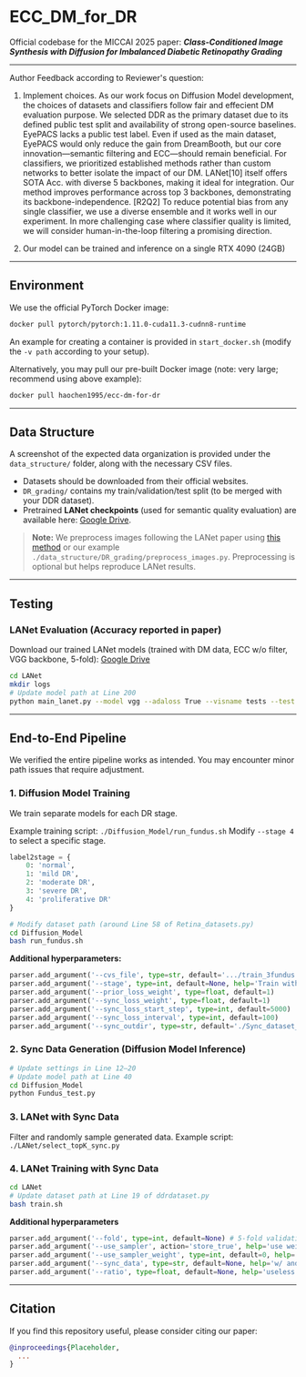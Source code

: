 # ECC_DM_for_DR

Official codebase for the MICCAI 2025 paper:
***Class-Conditioned Image Synthesis with Diffusion for Imbalanced Diabetic Retinopathy Grading***

---
Author Feedback according to Reviewer's question:

1) Implement choices. As our work focus on Diffusion Model development, the choices of datasets and classifiers follow fair and effecient DM evaluation purpose. We selected DDR as the primary dataset due to its defined public test split and availability of strong open-source baselines. EyePACS lacks a public test label. Even if used as the main dataset, EyePACS would only reduce the gain from DreamBooth, but our core innovation—semantic filtering and ECC—should remain beneficial. For classifiers, we prioritized established methods rather than custom networks to better isolate the impact of our DM. LANet[10] itself offers SOTA Acc. with diverse 5 backbones, making it ideal for integration. Our method improves performance across top 3 backbones, demonstrating its backbone-independence. [R2Q2] To reduce potential bias from any single classifier, we use a diverse ensemble and it works well in our experiment. In more challenging case where classifier quality is limited, we will consider human-in-the-loop filtering a promising direction.

2) Our model can be trained and inference on a single RTX 4090 (24GB)

---

## Environment

We use the official PyTorch Docker image:

```bash
docker pull pytorch/pytorch:1.11.0-cuda11.3-cudnn8-runtime
```

An example for creating a container is provided in `start_docker.sh` (modify the `-v path` according to your setup).

Alternatively, you may pull our pre-built Docker image (note: very large; recommend using above example):

```bash
docker pull haochen1995/ecc-dm-for-dr
```

---

## Data Structure

A screenshot of the expected data organization is provided under the `data_structure/` folder, along with the necessary CSV files.

* Datasets should be downloaded from their official websites.
* `DR_grading/` contains my train/validation/test split (to be merged with your DDR dataset).
* Pretrained **LANet checkpoints** (used for semantic quality evaluation) are available here: [Google Drive](https://drive.google.com/file/d/1Wkii7c3O-amhQJjubHUMsUn4CkjMFbQQ/view?usp=sharing).

> **Note:** We preprocess images following the LANet paper using [this method](https://github.com/ErikLarssonDev/PyTorch/blob/011d4de2dbea1a09cbaa1608ce04b7411f6730f3/kaggle_diabetic_retinopathy_detection/preprocess_images.py#L57) or our example `./data_structure/DR_grading/preprocess_images.py`. Preprocessing is optional but helps reproduce LANet results.

---

## Testing

### LANet Evaluation (Accuracy reported in paper)

Download our trained LANet models (trained with DM data, ECC w/o filter, VGG backbone, 5-fold):
[Google Drive](https://drive.google.com/file/d/1a-el5k1JCOWMMLV7omp-VrEUlSpVXhd2/view?usp=sharing)

```bash
cd LANet
mkdir logs
# Update model path at Line 200
python main_lanet.py --model vgg --adaloss True --visname tests --test True
```

---

## End-to-End Pipeline

We verified the entire pipeline works as intended. You may encounter minor path issues that require adjustment.

### 1. Diffusion Model Training

We train separate models for each DR stage.

Example training script: `./Diffusion_Model/run_fundus.sh`
Modify `--stage 4` to select a specific stage.

```python
label2stage = {
    0: 'normal',
    1: 'mild DR',
    2: 'moderate DR',
    3: 'severe DR',
    4: 'proliferative DR'
}
```

```bash
# Modify dataset path (around Line 58 of Retina_datasets.py)
cd Diffusion_Model
bash run_fundus.sh
```

**Additional hyperparameters:**

```python
parser.add_argument('--cvs_file', type=str, default='.../train_3fundus.csv')  # CSV file under data_structure/
parser.add_argument('--stage', type=int, default=None, help='Train with specific DR stage')
parser.add_argument('--prior_loss_weight', type=float, default=1)
parser.add_argument('--sync_loss_weight', type=float, default=1)
parser.add_argument('--sync_loss_start_step', type=int, default=5000)
parser.add_argument('--sync_loss_interval', type=int, default=100)
parser.add_argument('--sync_outdir', type=str, default='./Sync_dataset_fundus/')
```

### 2. Sync Data Generation (Diffusion Model Inference)

```bash
# Update settings in Line 12–20
# Update model path at Line 40
cd Diffusion_Model
python Fundus_test.py
```

### 3. LANet with Sync Data

Filter and randomly sample generated data.
Example script: `./LANet/select_topK_sync.py`

### 4. LANet Training with Sync Data

```bash
cd LANet
# Update dataset path at Line 19 of ddrdataset.py
bash train.sh
```

**Additional hyperparameters**

```python
parser.add_argument('--fold', type=int, default=None) # 5-fold validation experiments, 0-4
parser.add_argument('--use_sampler', action='store_true', help='use weighted sampler to balance data')
parser.add_argument('--use_sampler_weight', type=int, default=0, help='adjust the sample weight for oversampling')
parser.add_argument('--sync_data', type=str, default=None, help='w/ and w/o filtering')
parser.add_argument('--ratio', type=float, default=None, help='useless in this version')
```

---

## Citation

If you find this repository useful, please consider citing our paper:

```bibtex
@inproceedings{Placeholder,
  ...
}
```